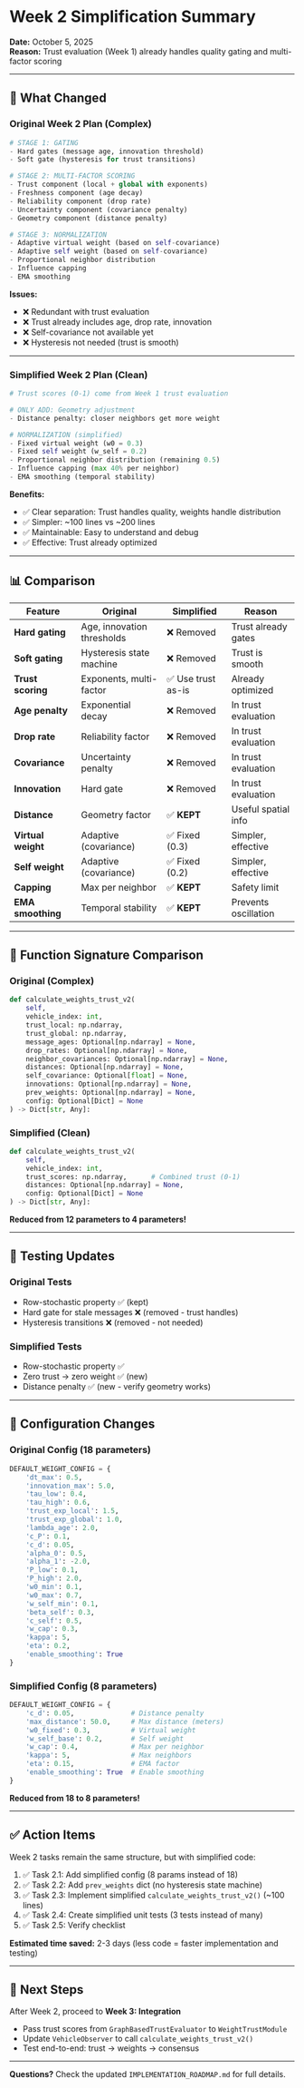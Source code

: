# Week 2 Simplification Summary

**Date:** October 5, 2025  
**Reason:** Trust evaluation (Week 1) already handles quality gating and multi-factor scoring

---

## 🔄 What Changed

### Original Week 2 Plan (Complex)

```python
# STAGE 1: GATING
- Hard gates (message age, innovation threshold)
- Soft gate (hysteresis for trust transitions)

# STAGE 2: MULTI-FACTOR SCORING  
- Trust component (local + global with exponents)
- Freshness component (age decay)
- Reliability component (drop rate)
- Uncertainty component (covariance penalty)
- Geometry component (distance penalty)

# STAGE 3: NORMALIZATION
- Adaptive virtual weight (based on self-covariance)
- Adaptive self weight (based on self-covariance)
- Proportional neighbor distribution
- Influence capping
- EMA smoothing
```

**Issues:**
- ❌ Redundant with trust evaluation
- ❌ Trust already includes age, drop rate, innovation
- ❌ Self-covariance not available yet
- ❌ Hysteresis not needed (trust is smooth)

---

### Simplified Week 2 Plan (Clean)

```python
# Trust scores (0-1) come from Week 1 trust evaluation

# ONLY ADD: Geometry adjustment
- Distance penalty: closer neighbors get more weight

# NORMALIZATION (simplified)
- Fixed virtual weight (w0 = 0.3)
- Fixed self weight (w_self = 0.2)
- Proportional neighbor distribution (remaining 0.5)
- Influence capping (max 40% per neighbor)
- EMA smoothing (temporal stability)
```

**Benefits:**
- ✅ Clear separation: Trust handles quality, weights handle distribution
- ✅ Simpler: ~100 lines vs ~200 lines
- ✅ Maintainable: Easy to understand and debug
- ✅ Effective: Trust already optimized

---

## 📊 Comparison

| Feature | Original | Simplified | Reason |
|---------|----------|------------|--------|
| **Hard gating** | Age, innovation thresholds | ❌ Removed | Trust already gates |
| **Soft gating** | Hysteresis state machine | ❌ Removed | Trust is smooth |
| **Trust scoring** | Exponents, multi-factor | ✅ Use trust as-is | Already optimized |
| **Age penalty** | Exponential decay | ❌ Removed | In trust evaluation |
| **Drop rate** | Reliability factor | ❌ Removed | In trust evaluation |
| **Covariance** | Uncertainty penalty | ❌ Removed | In trust evaluation |
| **Innovation** | Hard gate | ❌ Removed | In trust evaluation |
| **Distance** | Geometry factor | ✅ **KEPT** | Useful spatial info |
| **Virtual weight** | Adaptive (covariance) | ✅ Fixed (0.3) | Simpler, effective |
| **Self weight** | Adaptive (covariance) | ✅ Fixed (0.2) | Simpler, effective |
| **Capping** | Max per neighbor | ✅ **KEPT** | Safety limit |
| **EMA smoothing** | Temporal stability | ✅ **KEPT** | Prevents oscillation |

---

## 🎯 Function Signature Comparison

### Original (Complex)
```python
def calculate_weights_trust_v2(
    self,
    vehicle_index: int,
    trust_local: np.ndarray,
    trust_global: np.ndarray,
    message_ages: Optional[np.ndarray] = None,
    drop_rates: Optional[np.ndarray] = None,
    neighbor_covariances: Optional[np.ndarray] = None,
    distances: Optional[np.ndarray] = None,
    self_covariance: Optional[float] = None,
    innovations: Optional[np.ndarray] = None,
    prev_weights: Optional[np.ndarray] = None,
    config: Optional[Dict] = None
) -> Dict[str, Any]:
```

### Simplified (Clean)
```python
def calculate_weights_trust_v2(
    self,
    vehicle_index: int,
    trust_scores: np.ndarray,      # Combined trust (0-1)
    distances: Optional[np.ndarray] = None,
    config: Optional[Dict] = None
) -> Dict[str, Any]:
```

**Reduced from 12 parameters to 4 parameters!**

---

## 🧪 Testing Updates

### Original Tests
- Row-stochastic property ✅ (kept)
- Hard gate for stale messages ❌ (removed - trust handles)
- Hysteresis transitions ❌ (removed - not needed)

### Simplified Tests
- Row-stochastic property ✅
- Zero trust → zero weight ✅ (new)
- Distance penalty ✅ (new - verify geometry works)

---

## 📝 Configuration Changes

### Original Config (18 parameters)
```python
DEFAULT_WEIGHT_CONFIG = {
    'dt_max': 0.5,
    'innovation_max': 5.0,
    'tau_low': 0.4,
    'tau_high': 0.6,
    'trust_exp_local': 1.5,
    'trust_exp_global': 1.0,
    'lambda_age': 2.0,
    'c_P': 0.1,
    'c_d': 0.05,
    'alpha_0': 0.5,
    'alpha_1': -2.0,
    'P_low': 0.1,
    'P_high': 2.0,
    'w0_min': 0.1,
    'w0_max': 0.7,
    'w_self_min': 0.1,
    'beta_self': 0.3,
    'c_self': 0.5,
    'w_cap': 0.3,
    'kappa': 5,
    'eta': 0.2,
    'enable_smoothing': True
}
```

### Simplified Config (8 parameters)
```python
DEFAULT_WEIGHT_CONFIG = {
    'c_d': 0.05,              # Distance penalty
    'max_distance': 50.0,     # Max distance (meters)
    'w0_fixed': 0.3,          # Virtual weight
    'w_self_base': 0.2,       # Self weight
    'w_cap': 0.4,             # Max per neighbor
    'kappa': 5,               # Max neighbors
    'eta': 0.15,              # EMA factor
    'enable_smoothing': True  # Enable smoothing
}
```

**Reduced from 18 to 8 parameters!**

---

## ✅ Action Items

Week 2 tasks remain the same structure, but with simplified code:

1. ✅ Task 2.1: Add simplified config (8 params instead of 18)
2. ✅ Task 2.2: Add `prev_weights` dict (no hysteresis state machine)
3. ✅ Task 2.3: Implement simplified `calculate_weights_trust_v2()` (~100 lines)
4. ✅ Task 2.4: Create simplified unit tests (3 tests instead of many)
5. ✅ Task 2.5: Verify checklist

**Estimated time saved:** 2-3 days (less code = faster implementation and testing)

---

## 🚀 Next Steps

After Week 2, proceed to **Week 3: Integration**
- Pass trust scores from `GraphBasedTrustEvaluator` to `WeightTrustModule`
- Update `VehicleObserver` to call `calculate_weights_trust_v2()`
- Test end-to-end: trust → weights → consensus

---

**Questions?** Check the updated `IMPLEMENTATION_ROADMAP.md` for full details.
